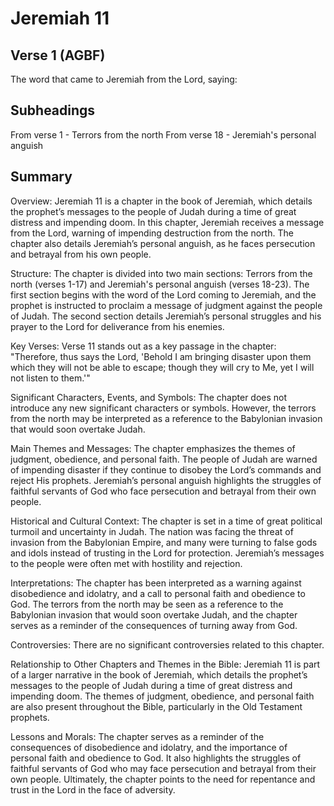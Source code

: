 # Jeremiah 11

## Verse 1 (AGBF)

The word that came to Jeremiah from the Lord, saying:

## Subheadings

From verse 1 - Terrors from the north
From verse 18 - Jeremiah's personal anguish

## Summary

Overview:
Jeremiah 11 is a chapter in the book of Jeremiah, which details the prophet’s messages to the people of Judah during a time of great distress and impending doom. In this chapter, Jeremiah receives a message from the Lord, warning of impending destruction from the north. The chapter also details Jeremiah’s personal anguish, as he faces persecution and betrayal from his own people.

Structure:
The chapter is divided into two main sections: Terrors from the north (verses 1-17) and Jeremiah's personal anguish (verses 18-23). The first section begins with the word of the Lord coming to Jeremiah, and the prophet is instructed to proclaim a message of judgment against the people of Judah. The second section details Jeremiah’s personal struggles and his prayer to the Lord for deliverance from his enemies.

Key Verses:
Verse 11 stands out as a key passage in the chapter: "Therefore, thus says the Lord, 'Behold I am bringing disaster upon them which they will not be able to escape; though they will cry to Me, yet I will not listen to them.'"

Significant Characters, Events, and Symbols:
The chapter does not introduce any new significant characters or symbols. However, the terrors from the north may be interpreted as a reference to the Babylonian invasion that would soon overtake Judah.

Main Themes and Messages:
The chapter emphasizes the themes of judgment, obedience, and personal faith. The people of Judah are warned of impending disaster if they continue to disobey the Lord’s commands and reject His prophets. Jeremiah’s personal anguish highlights the struggles of faithful servants of God who face persecution and betrayal from their own people.

Historical and Cultural Context:
The chapter is set in a time of great political turmoil and uncertainty in Judah. The nation was facing the threat of invasion from the Babylonian Empire, and many were turning to false gods and idols instead of trusting in the Lord for protection. Jeremiah’s messages to the people were often met with hostility and rejection.

Interpretations:
The chapter has been interpreted as a warning against disobedience and idolatry, and a call to personal faith and obedience to God. The terrors from the north may be seen as a reference to the Babylonian invasion that would soon overtake Judah, and the chapter serves as a reminder of the consequences of turning away from God.

Controversies:
There are no significant controversies related to this chapter.

Relationship to Other Chapters and Themes in the Bible:
Jeremiah 11 is part of a larger narrative in the book of Jeremiah, which details the prophet’s messages to the people of Judah during a time of great distress and impending doom. The themes of judgment, obedience, and personal faith are also present throughout the Bible, particularly in the Old Testament prophets.

Lessons and Morals:
The chapter serves as a reminder of the consequences of disobedience and idolatry, and the importance of personal faith and obedience to God. It also highlights the struggles of faithful servants of God who may face persecution and betrayal from their own people. Ultimately, the chapter points to the need for repentance and trust in the Lord in the face of adversity.